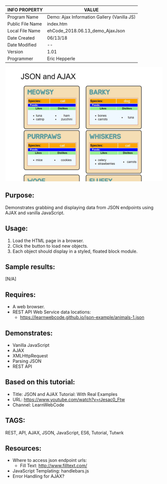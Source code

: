 | INFO PROPERTY    | VALUE                                       |
| ---------------- | ------------------------------------------- |
| Program Name     | Demo: Ajax Information Gallery (Vanilla JS) |
| Public File Name | index.htm                                   |
| Local File Name  | ehCode_2018.06.13_demo_AjaxJson             |
| Date Created     | 06/13/18                                    |
| Date Modified    | --                                          |
| Version          | 1.01                                        |
| Programmer       | Eric Hepperle                               |

![Demo: Ajax Animal Information Gallery (Vanilla JS)](images/ehw_screenshot_01.jpg)

## Purpose:
Demonstrates grabbing and displaying data from JSON endpoints using AJAX and vanilla JavaScript.
    
## Usage:
1. Load the HTML page in a browser.
2. Click the button to load new objects.
3. Each object should display in a styled, floated block module.
    
## Sample results: 
[N/A]

## Requires:
* A web browser.
* REST API Web Service data locations:
    * https://learnwebcode.github.io/json-example/animals-1.json
    
## Demonstrates:
* Vanilla JavaScript
* AJAX
* XMLHttpRequest
* Parsing JSON
* REST API

## Based on this tutorial:
- Title: JSON and AJAX Tutorial: With Real Examples
- URL: https://www.youtube.com/watch?v=rJesac0_Ftw
- Channel: LearnWebCode

## TAGS:
REST, API, AJAX, JSON, JavaScript, ES6, Tutorial, Tutwrk

## Resources:
- Where to access json endpoint urls:
    * Fill Text: http://www.filltext.com/
- JavaScript Templating: handlebars.js
- Error Handling for AJAX?
